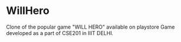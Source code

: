 # WillHero
Clone of the popular game "WILL HERO" available on playstore
Game developed as a part of CSE201 in IIIT DELHI.
